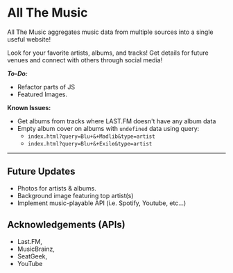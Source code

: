 # All The Music
All The Music aggregates music data from multiple sources into a single useful website!

Look for your favorite artists, albums, and tracks! Get details for future venues and connect with others through social media!

***To-Do:***
  - Refactor parts of JS
  - Featured Images.

**Known Issues:**
  - Get albums from tracks where LAST.FM doesn't have any album data
  - Empty album cover on albums with `undefined` data using query:
    - `index.html?query=Blu+&+Madlib&type=artist`
    - `index.html?query=Blu+&+Exile&type=artist`

---

## Future Updates
  - Photos for artists & albums.
  - Background image featuring top artist(s)
  - Implement music-playable API (i.e. Spotify, Youtube, etc...)

## Acknowledgements (APIs)
  - Last.FM,
  - MusicBrainz,
  - SeatGeek,
  - YouTube
